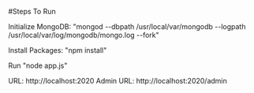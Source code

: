 #Steps To Run

Initialize MongoDB: "mongod --dbpath /usr/local/var/mongodb --logpath /usr/local/var/log/mongodb/mongo.log --fork"

Install Packages: "npm install"

Run "node app.js"

URL: http://localhost:2020
Admin URL: http://localhost:2020/admin
